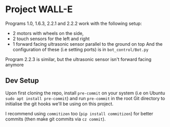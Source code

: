 # Project WALL-E

Programs 1.0, 1.6.3, 2.2.1 and 2.2.2 work with the following setup:
- 2 motors with wheels on the side,
- 2 touch sensors for the left and right
- 1 forward facing ultrasonic sensor parallel to the ground on top
And the configuration of these (i.e setting ports) is in `bot_control/Bot.py`

Program 2.2.3 is similar, but the ultrasonic sensor isn't forward facing anymore

## Dev Setup
Upon first cloning the repo, install `pre-commit` on your system (i.e on Ubuntu `sudo apt install pre-commit`) and run `pre-commit` in the root Git directory to initialise the git hooks we'll be using on this project.

I recommend using `commitizen` too (`pip install commitizen`) for better commits (then make git commits via `cz commit`).